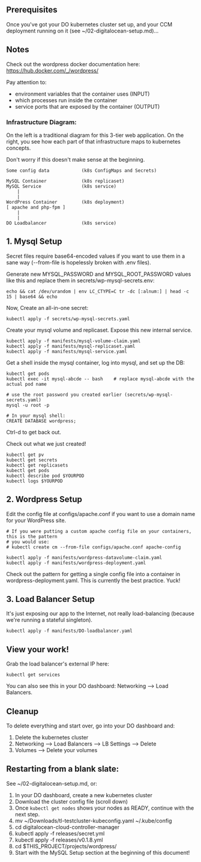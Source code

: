 ## Prerequisites
Once you've got your DO kubernetes cluster set up, and your CCM deployment running on it (see ~/02-digitalocean-setup.md)...

## Notes
Check out the wordpress docker documentation here: https://hub.docker.com/_/wordpress/

Pay attention to:
- environment variables that the container uses (INPUT)
- which processes run inside the container
- service ports that are exposed by the container (OUTPUT)


### Infrastructure Diagram:
On the left is a traditional diagram for this 3-tier web application. On the right, you see how each part of that infrastructure maps to kubernetes concepts.

Don't worry if this doesn't make sense at the beginning.

    Some config data            (k8s ConfigMaps and Secrets)

    MySQL Container             (k8s replicaset)
    MySQL Service               (k8s service)
        |
        |
    WordPress Container         (k8s deployment)
    [ apache and php-fpm ]
        |
        |
    DO Loadbalancer             (k8s service)


## 1. Mysql Setup

Secret files require base64-encoded values if you want to use them in a sane way (--from-file is hopelessly broken with .env files).

Generate new MYSQL_PASSWORD and MYSQL_ROOT_PASSWORD values like this and replace them in secrets/wp-mysql-secrets.env:

    echo && cat /dev/urandom | env LC_CTYPE=C tr -dc [:alnum:] | head -c 15 | base64 && echo


Now, Create an all-in-one secret:

    kubectl apply -f secrets/wp-mysql-secrets.yaml


Create your mysql volume and replicaset. Expose this new internal service.

    kubectl apply -f manifests/mysql-volume-claim.yaml
    kubectl apply -f manifests/mysql-replicaset.yaml
    kubectl apply -f manifests/mysql-service.yaml


Get a shell inside the mysql container, log into mysql, and set up the DB:

    kubectl get pods
    kubectl exec -it mysql-abcde -- bash    # replace mysql-abcde with the actual pod name

    # use the root password you created earlier (secrets/wp-mysql-secrets.yaml)
    mysql -u root -p

    # In your mysql shell:
    CREATE DATABASE wordpress;

Ctrl-d to get back out.


Check out what we just created!

    kubectl get pv
    kubectl get secrets
    kubectl get replicasets
    kubectl get pods
    kubectl describe pod $YOURPOD
    kubectl logs $YOURPOD


## 2. Wordpress Setup

Edit the config file at configs/apache.conf if you want to use a domain name for your WordPress site.

    # If you were putting a custom apache config file on your containers, this is the pattern
    # you would use:
    # kubectl create cm --from-file configs/apache.conf apache-config

    kubectl apply -f manifests/wordpress-datavolume-claim.yaml
    kubectl apply -f manifests/wordpress-deployment.yaml

Check out the pattern for getting a single config file into a container in wordpress-deployment.yaml. This is currently the best practice. Yuck!


## 3. Load Balancer Setup
It's just exposing our app to the Internet, not really load-balancing (because we're running a stateful singleton).

    kubectl apply -f manifests/DO-loadbalancer.yaml


## View your work!
Grab the load balancer's external IP here:

    kubectl get services

You can also see this in your DO dashboard: Networking --> Load Balancers.


## Cleanup
To delete everything and start over, go into your DO dashboard and:

1. Delete the kubernetes cluster
1. Networking --> Load Balancers --> LB Settings --> Delete
1. Volumes --> Delete your volumes


## Restarting from a blank slate:
See ~/02-digitalocean-setup.md, or:

1. In your DO dashboard, create a new kubernetes cluster
1. Download the cluster config file (scroll down)
1. Once `kubectl get nodes` shows your nodes as READY, continue with the next step.
1. mv ~/Downloads/tl-testcluster-kubeconfig.yaml ~/.kube/config
1. cd digitalocean-cloud-controller-manager
1. kubectl apply -f releases/secret.yml
1. kubectl apply -f releases/v0.1.8.yml
1. cd $THIS_PROJECT/projects/wordpress/
1. Start with the MySQL Setup section at the beginning of this document!
